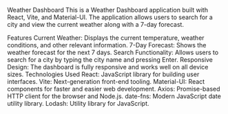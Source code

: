Weather Dashboard
This is a Weather Dashboard application built with React, Vite, and Material-UI. The application allows users to search for a city and view the current weather along with a 7-day forecast.

Features
Current Weather: Displays the current temperature, weather conditions, and other relevant information.
7-Day Forecast: Shows the weather forecast for the next 7 days.
Search Functionality: Allows users to search for a city by typing the city name and pressing Enter.
Responsive Design: The dashboard is fully responsive and works well on all device sizes.
Technologies Used
React: JavaScript library for building user interfaces.
Vite: Next-generation front-end tooling.
Material-UI: React components for faster and easier web development.
Axios: Promise-based HTTP client for the browser and Node.js.
date-fns: Modern JavaScript date utility library.
Lodash: Utility library for JavaScript.
